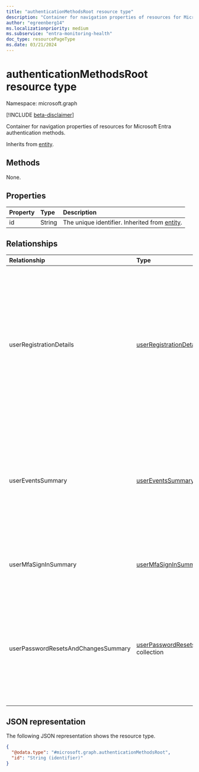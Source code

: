 ```yaml
---
title: "authenticationMethodsRoot resource type"
description: "Container for navigation properties of resources for Microsoft Entra authentication methods."
author: "egreenberg14"
ms.localizationpriority: medium
ms.subservice: "entra-monitoring-health"
doc_type: resourcePageType
ms.date: 03/21/2024
---
```


# authenticationMethodsRoot resource type

Namespace: microsoft.graph

[!INCLUDE [beta-disclaimer](../../includes/beta-disclaimer.md)]

Container for navigation properties of resources for Microsoft Entra authentication methods.

Inherits from [entity](../resources/entity.md).

## Methods

None.

## Properties

|Property|Type|Description|
|:---|:---|:---|
|id|String| The unique identifier. Inherited from [entity](../resources/entity.md).|

## Relationships

|Relationship|Type|Description|
|:---|:---|:---|
|userRegistrationDetails|[userRegistrationDetails](../resources/userregistrationdetails.md)| Represents the state of a user's authentication methods, including which methods are registered and which features the user is registered and capable of (such as multifactor authentication, self-service password reset, and passwordless authentication).|
|userEventsSummary|[userEventsSummary](../resources/usereventssummary.md) collection|Represents a specific user MFA/SSPR registration or reset event, including whether the event was successful, which authentication method was targeted, and failure reason if any.|
|userMfaSignInSummary|[userMfaSignInSummary](../resources/usermfasigninsummary.md) collection|Represents the total count of MFA vs non-MFA sign-in counts for a specified period.|
|userPasswordResetsAndChangesSummary|[userPasswordResetsAndChangesSummary](../resources/userpasswordresetsandchangessummary.md) collection|Represents the summary of password resets and changes for a specific day. This includes the number of password resets that were self-service and those triggered by an administrator.|


## JSON representation

The following JSON representation shows the resource type.

<!-- {
  "blockType": "resource",
  "keyProperty": "id",
  "@odata.type": "microsoft.graph.authenticationMethodsRoot",
  "baseType": "microsoft.graph.entity",
  "openType": false
}
-->
``` json
{
  "@odata.type": "#microsoft.graph.authenticationMethodsRoot",
  "id": "String (identifier)"
}
```
